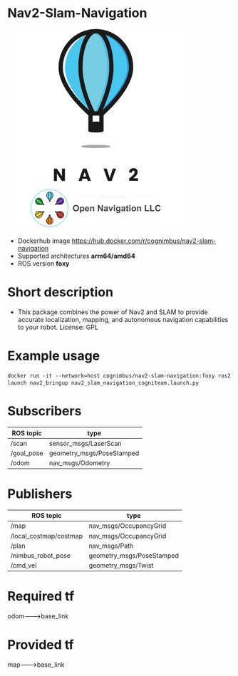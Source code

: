 # Nav2-Slam-Navigation

<img src="./nav2-slam-navigation/nav2-slam-navigation.png" alt="nav2-slam-navigation" width="400"/>

* Dockerhub image https://hub.docker.com/r/cognimbus/nav2-slam-navigation
* Supported architectures <b>arm64/amd64</b>
* ROS version <b>foxy
</b>

# Short description
* This package combines the power of Nav2 and SLAM to provide accurate localization, mapping, and autonomous navigation capabilities to your robot. 
License:  GPL

# Example usage
```
docker run -it --network=host cognimbus/nav2-slam-navigation:foxy ros2 launch nav2_bringup nav2_slam_navigation_cogniteam.launch.py
```

# Subscribers
ROS topic | type
--- | ---
/scan | sensor_msgs/LaserScan
/goal_pose | geometry_msgs/PoseStamped
/odom | nav_msgs/Odometry


# Publishers
ROS topic | type
--- | ---
/map | nav_msgs/OccupancyGrid
/local_costmap/costmap | nav_msgs/OccupancyGrid
/plan | nav_msgs/Path
/nimbus_robot_pose | geometry_msgs/PoseStamped
/cmd_vel | geometry_msgs/Twist


# Required tf
odom--->base_link


# Provided tf
map--->base_link


